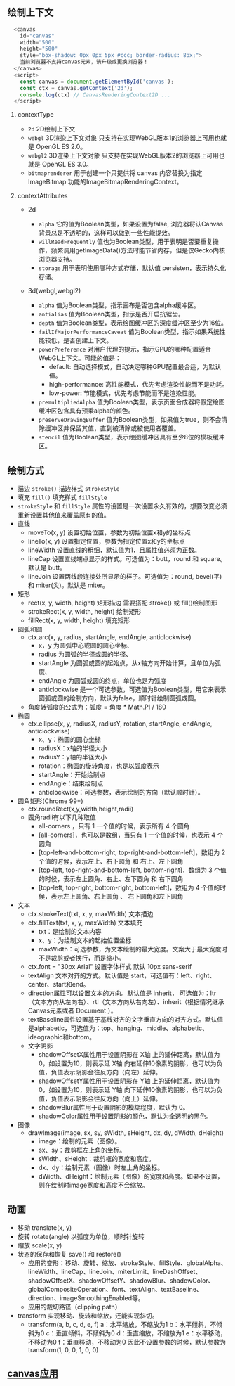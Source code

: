 
##  绘制上下文 
```js
  <canvas
    id="canvas"
    width="500" 
    height="500" 
    style="box-shadow: 0px 0px 5px #ccc; border-radius: 8px;">
    当前浏览器不支持canvas元素，请升级或更换浏览器！
  </canvas>
  <script>
    const canvas = document.getElementById('canvas');
    const ctx = canvas.getContext('2d');
    console.log(ctx) // CanvasRenderingContext2D ...
  </script>
```

1. contextType
    - `2d` 2D绘制上下文
    - `webgl` 3D渲染上下文对象  只支持在实现WebGL版本1的浏览器上可用也就是 OpenGL ES 2.0。
    - `webgl2` 3D渲染上下文对象  只支持在实现WebGL版本2的浏览器上可用也就是 OpenGL ES 3.0。
    - `bitmaprenderer` 用于创建一个只提供将 canvas 内容替换为指定 ImageBitmap 功能的ImageBitmapRenderingContext。
  
2. contextAttributes
    - 2d 
       - `alpha` 它的值为Boolean类型，如果设置为false, 浏览器将认Canvas背景总是不透明的，这样可以做到一些性能提效。
       - `willReadFrequently` 值也为Boolean类型，用于表明是否要重复操作，频繁调用getImageData()方法时能节省内存，但是仅Gecko内核浏览器支持。
       - `storage` 用于表明使用哪种方式存储，默认值 persisten，表示持久化存储。

    - 3d(webgl,webgl2)
       - `alpha` 值为Boolean类型，指示画布是否包含alpha缓冲区。
       - `antialias` 值为Boolean类型，指示是否开启抗锯齿。
       - `depth` 值为Boolean类型，表示绘图缓冲区的深度缓冲区至少为16位。
       - `failIfMajorPerformanceCaveat` 值为Boolean类型，指示如果系统性能较低，是否创建上下文。
       - `powerPreference` 对用户代理的提示，指示GPU的哪种配置适合WebGL上下文。可能的值是：
          - default: 自动选择模式，自动决定哪种GPU配置最合适，为默认值。
          - high-performance: 高性能模式，优先考虑渲染性能而不是功耗。
          - low-power: 节能模式，优先考虑节能而不是渲染性能。
       - `premultipliedAlpha` 值为Boolean类型，表示页面合成器将假定绘图缓冲区包含具有预乘alpha的颜色。
       - `preserveDrawingBuffer` 值为Boolean类型，如果值为true，则不会清除缓冲区并保留其值，直到被清除或被使用者覆盖。 
       - `stencil` 值为Boolean类型，表示绘图缓冲区具有至少8位的模板缓冲区。


## 绘制方式
- 描边 `stroke()`  描边样式 `strokeStyle`
- 填充 `fill()` 填充样式 `fillStyle`
- `strokeStyle` 和 `fillStyle` 属性的设置是一次设置永久有效的，想要改变必须重新设置其他值来覆盖原有的值。
- 直线
  - moveTo(x, y) 设置初始位置，参数为初始位置x和y的坐标点
  - lineTo(x, y) 设置指定位置，参数为指定位置x和y的坐标点
  - lineWidth 设置直线的粗细，默认值为1，且属性值必须为正数。
  - lineCap 设置直线端点显示的样式。可选值为：butt，round 和 square。默认是 butt。
  - lineJoin 设置两线段连接处所显示的样子。可选值为：round, bevel(平) 和 miter(尖)。默认是 miter。
- 矩形
  - rect(x, y, width, height)  矩形描边  需要搭配 stroke() 或 fill()绘制图形
  - strokeRect(x, y, width, height)  绘制矩形 
  - fillRect(x, y, width, height) 填充矩形
- 圆弧和圆
  - ctx.arc(x, y, radius, startAngle, endAngle, anticlockwise)
    - x，y 为圆弧中心或圆的圆心坐标、
    - radius 为圆弧的半径或圆的半径、
    - startAngle 为圆弧或圆的起始点，从x轴方向开始计算，且单位为弧度、
    - endAngle 为圆弧或圆的终点，单位也是为弧度
    - anticlockwise 是一个可选参数，可选值为Boolean类型，用它来表示圆弧或圆的绘制方向，默认为false，顺时针绘制圆弧或圆。
  - 角度转弧度的公式为：弧度 = 角度 * Math.PI / 180
- 椭圆
  - ctx.ellipse(x, y, radiusX, radiusY, rotation, startAngle, endAngle, anticlockwise)
    - x、y：椭圆的圆心坐标
    - radiusX：x轴的半径大小
    - radiusY：y轴的半径大小
    - rotation：椭圆的旋转角度，也是以弧度表示
    - startAngle：开始绘制点
    - endAngle：结束绘制点
    - anticlockwise：可选参数，表示绘制的方向（默认顺时针）。
- 圆角矩形(Chrome 99+)
  - ctx.roundRect(x,y,width,height,radii)
  - 圆角radii有以下几种取值
    - all-corners ，只有 1 一个值的时候，表示所有 4 个圆角
    - [all-corners]，也可以是数组，当只有 1 一个值的时候，也表示 4 个圆角
    - [top-left-and-bottom-right, top-right-and-bottom-left]，数组为 2 个值的时候，表示左上、右下圆角 和 右上、左下圆角
    - [top-left, top-right-and-bottom-left, bottom-right]，数组为 3 个值的时候，表示左上圆角、右上、左下圆角 和 右下圆角
    - [top-left, top-right, bottom-right, bottom-left]，数组为 4 个值的时候，表示左上圆角、右上圆角 、 右下圆角和左下圆角
- 文本
  - ctx.strokeText(txt, x, y, maxWidth) 文本描边
  - ctx.fillText(txt, x, y, maxWidth) 文本填充
    - txt：是绘制的文本内容
    - x、y：为绘制文本的起始位置坐标
    - maxWidth：可选参数，为文本绘制的最大宽度。文案大于最大宽度时不是裁剪或者换行，而是缩小。
  - ctx.font = "30px Arial" 设置字体样式 默认 10px sans-serif
  - textAlign 文本对齐的方式。默认值是 start，可选值有：left、right、center、start和end。
  - direction属性可以设置文本的方向。默认值是 inherit， 可选值为：ltr（文本方向从左向右）、rtl（文本方向从右向左）、inherit（根据情况继承 Canvas元素或者 Document ）。
  - textBaseline属性设置基于基线对齐的文字垂直方向的对齐方式。默认值是alphabetic，可选值为：top、hanging、middle、alphabetic、ideographic和bottom。
  - 文字阴影
    - shadowOffsetX属性用于设置阴影在 X轴 上的延伸距离，默认值为0，如设置为10，则表示延 X轴 向右延伸10像素的阴影，也可以为负值，负值表示阴影会往反方向（向左）延伸。
    - shadowOffsetY属性用于设置阴影在 Y轴 上的延伸距离，默认值为0，如设置为10，则表示延 Y轴 向下延伸10像素的阴影，也可以为负值，负值表示阴影会往反方向（向上）延伸。
    - shadowBlur属性用于设置阴影的模糊程度，默认为 0。
    - shadowColor属性用于设置阴影的颜色，默认为全透明的黑色。
- 图像
  - drawImage(image, sx, sy, sWidth, sHeight, dx, dy, dWidth, dHeight)
    - image：绘制的元素（图像）。
    - sx、sy：裁剪框左上角的坐标。
    - sWidth、sHeight：裁剪框的宽度和高度。
    - dx、dy：绘制元素（图像）时左上角的坐标。
    - dWidth、dHeight：绘制元素（图像）的宽度和高度。如果不设置，则在绘制时image宽度和高度不会缩放。

## 动画
- 移动 translate(x, y)
- 旋转 rotate(angle) 以弧度为单位，顺时针旋转
- 缩放 scale(x, y)
- 状态的保存和恢复 save() 和 restore()
    - 应用的变形：移动、旋转、缩放、strokeStyle、fillStyle、globalAlpha、lineWidth、lineCap、lineJoin、miterLimit、lineDashOffset、shadowOffsetX、shadowOffsetY、shadowBlur、shadowColor、globalCompositeOperation、font、textAlign、textBaseline、direction、imageSmoothingEnabled等。
    - 应用的裁切路径（clipping path）
- transform 实现移动、旋转和缩放，还能实现斜切。
    - transform(a, b, c, d, e, f)
        a：水平缩放，不缩放为1
        b：水平倾斜，不倾斜为0
        c：垂直倾斜，不倾斜为0
        d：垂直缩放，不缩放为1
        e：水平移动，不移动为0
        f：垂直移动，不移动为0
        因此不设置参数的时候，默认参数为transform(1, 0, 0, 1, 0, 0)

## [canvas应用](https://juejin.cn/post/7171828391346176007)
    

